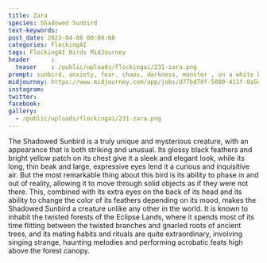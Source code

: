 ```yaml
---
title: Zara
species: Shadowed Sunbird
text-keywords: 
post_date: 2023-04-08 00:00:00
categories: FlockingAI
tags: FlockingAI Birds MidJourney 
header      :
  teaser    : /public/uploads/flockingai/231-zara.png
prompt: sunbird, anxiety, fear, chaos, darkness, monster , on a white background
midjourney: https://www.midjourney.com/app/jobs/d77bd7df-5080-411f-8a5d-ece8faaf5ff6
instagram: 
twitter: 
facebook: 
gallery: 
  - /public/uploads/flockingai/231-zara.png
---
```


The Shadowed Sunbird is a truly unique and mysterious creature, with an appearance that is both striking and unusual. Its glossy black feathers and bright yellow patch on its chest give it a sleek and elegant look, while its long, thin beak and large, expressive eyes lend it a curious and inquisitive air. But the most remarkable thing about this bird is its ability to phase in and out of reality, allowing it to move through solid objects as if they were not there. This, combined with its extra eyes on the back of its head and its ability to change the color of its feathers depending on its mood, makes the Shadowed Sunbird a creature unlike any other in the world. It is known to inhabit the twisted forests of the Eclipse Lands, where it spends most of its time flitting between the twisted branches and gnarled roots of ancient trees, and its mating habits and rituals are quite extraordinary, involving singing strange, haunting melodies and performing acrobatic feats high above the forest canopy.
